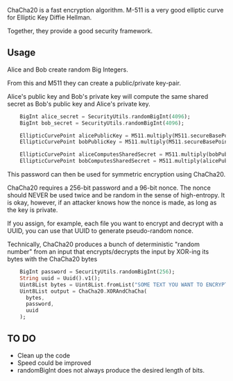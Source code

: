 ChaCha20 is a fast encryption algorithm.
M-511 is a very good elliptic curve for Elliptic Key Diffie Hellman.

Together, they provide a good security framework.

## Usage

Alice and Bob create random Big Integers.

From this and M511 they can create a public/private key-pair.

Alice's public key and Bob's private key will compute the same shared secret as
Bob's public key and Alice's private key.

```dart
    BigInt alice_secret = SecurityUtils.randomBigInt(4096);
    BigInt bob_secret = SecurityUtils.randomBigInt(4096);

    EllipticCurvePoint alicePublicKey = M511.multiply(M511.secureBasePoint, alice_secret);
    EllipticCurvePoint bobPublicKey = M511.multiply(M511.secureBasePoint, bob_secret);

    EllipticCurvePoint aliceComputesSharedSecret = M511.multiply(bobPublicKey, alice_secret);
    EllipticCurvePoint bobComputesSharedSecret = M511.multiply(alicePublicKey, bob_secret);
```

This password can then be used for symmetric encryption using ChaCha20.

ChaCha20 requires a 256-bit password and a 96-bit nonce.
The nonce should NEVER be used twice and be random in the sense of high-entropy.
It is okay, however, if an attacker knows how the nonce is made,
as long as the key is private.

If you assign, for example, each file you want to encrypt and decrypt with a UUID,
you can use that UUID to generate pseudo-random nonce.

Technically, ChaCha20 produces a bunch of deterministic "random number" from an input that 
encrypts/decrypts the input by XOR-ing its bytes with the ChaCha20 bytes

```dart
    BigInt password = SecurityUtils.randomBigInt(256);
    String uuid = Uuid().v1();
    Uint8List bytes = Uint8List.fromList("SOME TEXT YOU WANT TO ENCRYPT".codeUnits.toList());
    Uint8List output = ChaCha20.XORAndChaCha(
      bytes,
      password,
      uuid
    );
```

## TO DO

* Clean up the code
* Speed could be improved
* randomBigInt does not always produce the desired length of bits.
